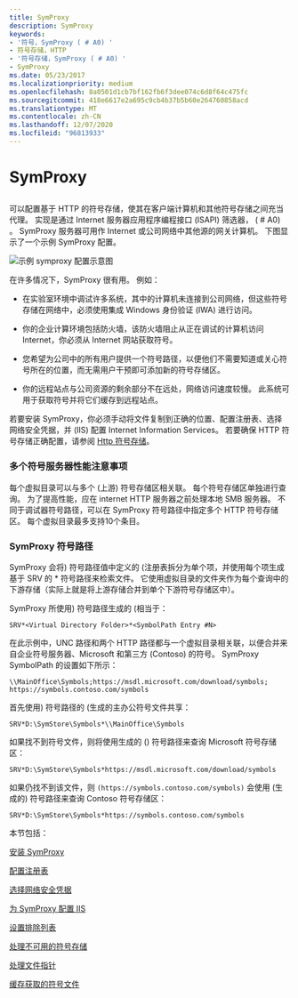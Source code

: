 ```yaml
---
title: SymProxy
description: SymProxy
keywords:
- '符号，SymProxy ( # A0) '
- 符号存储，HTTP
- '符号存储，SymProxy ( # A0) '
- SymProxy
ms.date: 05/23/2017
ms.localizationpriority: medium
ms.openlocfilehash: 8a0501d1cb7bf162fb6f3dee074c6d8f64c475fc
ms.sourcegitcommit: 418e6617e2a695c9cb4b37b5b60e264760858acd
ms.translationtype: MT
ms.contentlocale: zh-CN
ms.lasthandoff: 12/07/2020
ms.locfileid: "96813933"
---
```

# <a name="symproxy"></a>SymProxy


## <span id="ddk_using_other_symbol_stores_dbg"></span><span id="DDK_USING_OTHER_SYMBOL_STORES_DBG"></span>


可以配置基于 HTTP 的符号存储，使其在客户端计算机和其他符号存储之间充当代理。 实现是通过 Internet 服务器应用程序编程接口 (ISAPI) 筛选器， ( # A0) 。 SymProxy 服务器可用作 Internet 或公司网络中其他源的网关计算机。 下图显示了一个示例 SymProxy 配置。

![示例 symproxy 配置示意图](images/symproxy-configuration.png)

在许多情况下，SymProxy 很有用。 例如：

-   在实验室环境中调试许多系统，其中的计算机未连接到公司网络，但这些符号存储在网络中，必须使用集成 Windows 身份验证 (IWA) 进行访问。

-   你的企业计算环境包括防火墙，该防火墙阻止从正在调试的计算机访问 Internet，你必须从 Internet 网站获取符号。

-   您希望为公司中的所有用户提供一个符号路径，以便他们不需要知道或关心符号所在的位置，而无需用户干预即可添加新的符号存储区。

-   你的远程站点与公司资源的剩余部分不在远处，网络访问速度较慢。 此系统可用于获取符号并将它们缓存到远程站点。

若要安装 SymProxy，你必须手动将文件复制到正确的位置、配置注册表、选择网络安全凭据，并 (IIS) 配置 Internet Information Services。 若要确保 HTTP 符号存储正确配置，请参阅 [Http 符号存储](http-symbol-stores.md)。

### <a name="span-idmultiple_symbol_server_performance_considerationsspanspan-idmultiple_symbol_server_performance_considerationsspanspan-idmultiple_symbol_server_performance_considerationsspanmultiple-symbol-server-performance-considerations"></a><span id="Multiple_Symbol_Server_Performance_Considerations"></span><span id="multiple_symbol_server_performance_considerations"></span><span id="MULTIPLE_SYMBOL_SERVER_PERFORMANCE_CONSIDERATIONS"></span>多个符号服务器性能注意事项

每个虚拟目录可以与多个 (上游) 符号存储区相关联。 每个符号存储区单独进行查询。 为了提高性能，应在 internet HTTP 服务器之前处理本地 SMB 服务器。 不同于调试器符号路径，可以在 SymProxy 符号路径中指定多个 HTTP 符号存储区。 每个虚拟目录最多支持10个条目。

### <a name="span-idsymproxy_symbol_pathspanspan-idsymproxy_symbol_pathspanspan-idsymproxy_symbol_pathspansymproxy-symbol-path"></a><span id="SymProxy_Symbol_Path"></span><span id="symproxy_symbol_path"></span><span id="SYMPROXY_SYMBOL_PATH"></span>SymProxy 符号路径

SymProxy 会将) 符号路径值中定义的 (注册表拆分为单个项，并使用每个项生成基于 SRV 的 \* 符号路径来检索文件。 它使用虚拟目录的文件夹作为每个查询中的下游存储（实际上就是将上游存储合并到单个下游符号存储区中）。

SymProxy 所使用) 符号路径生成的 (相当于：

```dbgcmd
SRV*<Virtual Directory Folder>*<SymbolPath Entry #N>
```

在此示例中，UNC 路径和两个 HTTP 路径都与一个虚拟目录相关联，以便合并来自企业符号服务器、Microsoft 和第三方 (Contoso) 的符号。 SymProxy SymbolPath 的设置如下所示：

```console
\\MainOffice\Symbols;https://msdl.microsoft.com/download/symbols;
https://symbols.contoso.com/symbols
```

首先使用) 符号路径的 (生成的主办公符号文件共享：

```dbgcmd
SRV*D:\SymStore\Symbols*\\MainOffice\Symbols
```

如果找不到符号文件，则将使用生成的 () 符号路径来查询 Microsoft 符号存储区：

```dbgcmd
SRV*D:\SymStore\Symbols*https://msdl.microsoft.com/download/symbols
```

如果仍找不到该文件，则 `(https://symbols.contoso.com/symbols)` 会使用 (生成的) 符号路径来查询 Contoso 符号存储区：

```dbgcmd
SRV*D:\SymStore\Symbols*https://symbols.contoso.com/symbols
```

本节包括：

[安装 SymProxy](installing-symproxy.md)

[配置注册表](configuring-the-registry.md)

[选择网络安全凭据](choosing-network-security-credentials.md)

[为 SymProxy 配置 IIS](configuring-iis-for-symproxy.md)

[设置排除列表](setting-up-exclusion-lists.md)

[处理不可用的符号存储](dealing-with-unavailable-symbol-stores.md)

[处理文件指针](handling-file-pointers.md)

[缓存获取的符号文件](caching-acquired-symbol-files.md)

 

 





